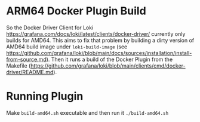 # ARM64 Docker Plugin Build
So the Docker Driver Client for Loki https://grafana.com/docs/loki/latest/clients/docker-driver/ currently only builds for AMD64. This aims to fix that problem by building a dirty version of AMD64 build image under `loki-build-image` (see https://github.com/grafana/loki/blob/main/docs/sources/installation/install-from-source.md). Then it runs a build of the Docker Plugin from the Makefile (https://github.com/grafana/loki/blob/main/clients/cmd/docker-driver/README.md).
# Running Plugin
Make `build-amd64.sh` executable and then run it `./build-amd64.sh`